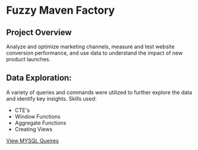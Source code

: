 # Fuzzy Maven Factory

## Project Overview
Analyze and optimize marketing channels, measure and test website conversion performance, and use data to understand the impact of new product launches.


## Data Exploration:
A variety of queries and commands were utilized to further explore the data and identify key insights. 
Skills used:

- CTE's
- Window Functions
- Aggregate Functions
- Creating Views

[View MYSQL Queires](https://github.com/Scombes/Fuzzy_Maven_Factory/blob/main/maven_fuzzy_factory.sql)
